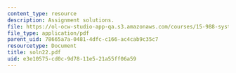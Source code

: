 ```yaml
---
content_type: resource
description: Assignment solutions.
file: https://ol-ocw-studio-app-qa.s3.amazonaws.com/courses/15-988-system-dynamics-self-study-fall-1998-spring-1999/e3e10575cd0c9d7811e521a55ff06a59_soln22.pdf
file_type: application/pdf
parent_uid: 78665a7a-0481-4dfc-c166-ac4cab9c35c7
resourcetype: Document
title: soln22.pdf
uid: e3e10575-cd0c-9d78-11e5-21a55ff06a59
---
```

